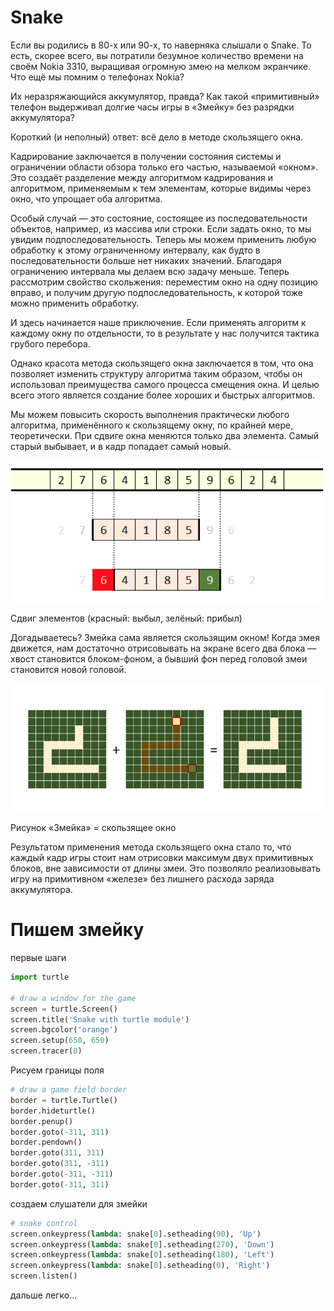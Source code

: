 # Snake

Если вы родились в 80-х или 90-х, то наверняка слышали о Snake. То есть, скорее всего, вы потратили безумное количество времени на своём Nokia 3310, выращивая огромную змею на мелком экранчике. Что ещё мы помним о телефонах Nokia?

Их неразряжающийся аккумулятор, правда? Как такой «примитивный» телефон выдерживал долгие часы игры в «Змейку» без разрядки аккумулятора?

Короткий (и неполный) ответ: всё дело в методе скользящего окна.

Кадрирование заключается в получении состояния системы и ограничении области обзора только его частью, называемой «окном». Это создаёт разделение между алгоритмом кадрирования и алгоритмом, применяемым к тем элементам, которые видимы через окно, что упрощает оба алгоритма.

Особый случай — это состояние, состоящее из последовательности объектов, например, из массива или строки. Если задать окно, то мы увидим подпоследовательность. Теперь мы можем применить любую обработку к этому ограниченному интервалу, как будто в последовательности больше нет никаких значений. Благодаря ограничению интервала мы делаем всю задачу меньше. Теперь рассмотрим свойство скольжения: переместим окно на одну позицию вправо, и получим другую подпоследовательность, к которой тоже можно применить обработку.

И здесь начинается наше приключение. Если применять алгоритм к каждому окну по отдельности, то в результате у нас получится тактика грубого перебора.

Однако красота метода скользящего окна заключается в том, что она позволяет изменить структуру алгоритма таким образом, чтобы он использовал преимущества самого процесса смещения окна. И целью всего этого является создание более хороших и быстрых алгоритмов.

Мы можем повысить скорость выполнения практически любого алгоритма, применённого к скользящему окну, по крайней мере, теоретически. При сдвиге окна меняются только два элемента. Самый старый выбывает, и в кадр попадает самый новый.


![](./img/okno.png )

Сдвиг элементов (красный: выбыл, зелёный: прибыл)

Догадываетесь? Змейка сама является скользящим окном! Когда змея движется, нам достаточно отрисовывать на экране всего два блока — хвост становится блоком-фоном, а бывший фон перед головой змеи становится новой головой.

![](./img/snake.png)

Рисунок «Змейка» = скользящее окно

Результатом применения метода скользящего окна стало то, что каждый кадр игры стоит нам отрисовки максимум двух примитивных блоков, вне зависимости от длины змеи. Это позволяло реализовывать игру на примитивном «железе» без лишнего расхода заряда аккумулятора.


# Пишем змейку

первые шаги
```python
import turtle

# draw a window for the game
screen = turtle.Screen()
screen.title('Snake with turtle module')
screen.bgcolor('orange')
screen.setup(650, 650)
screen.tracer(0)
```

Рисуем границы поля
```python
# draw a game field border
border = turtle.Turtle()
border.hideturtle()
border.penup()
border.goto(-311, 311)
border.pendown()
border.goto(311, 311)
border.goto(311, -311)
border.goto(-311, -311)
border.goto(-311, 311)
```

создаем слушатели для змейки
```Python
# snake control
screen.onkeypress(lambda: snake[0].setheading(90), 'Up')
screen.onkeypress(lambda: snake[0].setheading(270), 'Down')
screen.onkeypress(lambda: snake[0].setheading(180), 'Left')
screen.onkeypress(lambda: snake[0].setheading(0), 'Right')
screen.listen()
```

дальше легко...